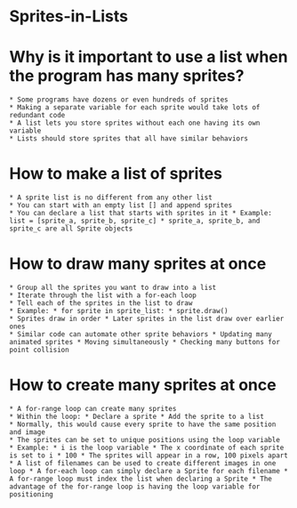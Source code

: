 # Sprites-in-Lists
  # Why is it important to use a list when the program has many sprites?
    * Some programs have dozens or even hundreds of sprites
    * Making a separate variable for each sprite would take lots of redundant code
    * A list lets you store sprites without each one having its own variable
    * Lists should store sprites that all have similar behaviors
  # How to make a list of sprites
    * A sprite list is no different from any other list
    * You can start with an empty list [] and append sprites
    * You can declare a list that starts with sprites in it * Example: list = [sprite_a, sprite_b, sprite_c] * sprite_a, sprite_b, and sprite_c are all Sprite objects
  # How to draw many sprites at once
    * Group all the sprites you want to draw into a list
    * Iterate through the list with a for-each loop
    * Tell each of the sprites in the list to draw
    * Example: * for sprite in sprite_list: * sprite.draw()
    * Sprites draw in order * Later sprites in the list draw over earlier ones
    * Similar code can automate other sprite behaviors * Updating many animated sprites * Moving simultaneously * Checking many buttons for point collision
  # How to create many sprites at once
    * A for-range loop can create many sprites
    * Within the loop: * Declare a sprite * Add the sprite to a list
    * Normally, this would cause every sprite to have the same position and image
    * The sprites can be set to unique positions using the loop variable
    * Example: * i is the loop variable * The x coordinate of each sprite is set to i * 100 * The sprites will appear in a row, 100 pixels apart
    * A list of filenames can be used to create different images in one loop * A for-each loop can simply declare a Sprite for each filename * A for-range loop must index the list when declaring a Sprite * The advantage of the for-range loop is having the loop variable for positioning
